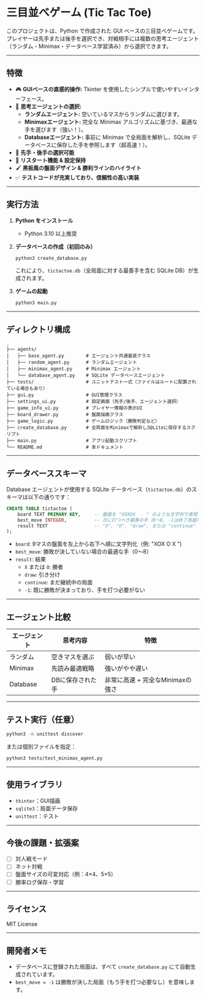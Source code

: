 # 三目並べゲーム (Tic Tac Toe)

このプロジェクトは、Python で作成された GUI ベースの三目並べゲームです。プレイヤーは先手または後手を選択でき、対戦相手には複数の思考エージェント（ランダム・Minimax・データベース学習済み）から選択できます。

---

## 特徴

- 🎮 **GUIベースの直感的操作:** Tkinter を使用したシンプルで使いやすいインターフェース。
- 🧠 **思考エージェントの選択:**
  - **ランダムエージェント:** 空いているマスからランダムに選びます。
  - **Minimaxエージェント:** 完全な Minimax アルゴリズムに基づき、最適な手を選びます（強い！）。
  - **Databaseエージェント:** 事前に Minimax で全局面を解析し、SQLite データベースに保存した手を参照します（超高速！）。
- 🔁 **先手・後手の選択可能**
- 🔄 **リスタート機能 & 設定保持**
- 🖌️ **黒板風の盤面デザイン & 勝利ラインのハイライト**
- ✅ **テストコードが充実しており、信頼性の高い実装**

---

## 実行方法

1. **Python をインストール**
    - Python 3.10 以上推奨

2. **データベースの作成（初回のみ）**

    ```bash
    python3 create_database.py
    ```

    これにより、`tictactoe.db`（全局面に対する最善手を含む SQLite DB）が生成されます。

3. **ゲームの起動**

    ```bash
    python3 main.py
    ```

---

## ディレクトリ構成

```
.
├── agents/
│   ├── base_agent.py        # エージェント共通基底クラス
│   ├── random_agent.py      # ランダムエージェント
│   ├── minimax_agent.py     # Minimax エージェント
│   └── database_agent.py    # SQLite データベースエージェント
├── tests/                   # ユニットテスト一式（ファイルはルートに配置されている場合もあり）
├── gui.py                   # GUI管理クラス
├── settings_ui.py           # 設定画面（先手/後手、エージェント選択）
├── game_info_ui.py          # プレイヤー情報の表示UI
├── board_drawer.py          # 盤面描画クラス
├── game_logic.py            # ゲームロジック（勝敗判定など）
├── create_database.py       # 全局面をMinimaxで解析しSQLiteに保存するスクリプト
├── main.py                  # アプリ起動スクリプト
└── README.md                # 本ドキュメント
```

---

## データベーススキーマ

Database エージェントが使用する SQLite データベース（`tictactoe.db`）のスキーマは以下の通りです：

```sql
CREATE TABLE tictactoe (
    board TEXT PRIMARY KEY,     -- 盤面を "XOXOX    " のような文字列で表現
    best_move INTEGER,          -- 次に打つべき最善の手（0〜8, -1は終了局面）
    result TEXT                 -- "X", "O", "draw", または "continue"
);
```

- `board`: 9マスの盤面を左上から右下へ順に文字列化（例: "XOX O X  ")
- `best_move`: 勝敗が決していない場合の最適な手（0〜8）
- `result`: 結果
  - `X` または `O`: 勝者
  - `draw`: 引き分け
  - `continue`: まだ継続中の局面
  - `-1`: 既に勝敗が決まっており、手を打つ必要がない

---

## エージェント比較

| エージェント     | 思考内容           | 特徴                               |
|------------------|--------------------|------------------------------------|
| ランダム         | 空きマスを選ぶ     | 弱いが早い                         |
| Minimax          | 先読み最適戦略     | 強いがやや遅い                     |
| Database         | DBに保存された手   | 非常に高速 + 完全なMinimaxの強さ |

---

## テスト実行（任意）

```bash
python3 -m unittest discover
```

または個別ファイルを指定：

```bash
python3 tests/test_minimax_agent.py
```

---

## 使用ライブラリ

- `tkinter`：GUI描画
- `sqlite3`：局面データ保存
- `unittest`：テスト

---

## 今後の課題・拡張案

- [ ] 対人戦モード
- [ ] ネット対戦
- [ ] 盤面サイズの可変対応（例：4×4、5×5）
- [ ] 勝率ログ保存・学習

---

## ライセンス

MIT License

---

## 開発者メモ

- データベースに登録された局面は、すべて `create_database.py` にて自動生成されています。
- `best_move = -1` は勝敗が決した局面（もう手を打つ必要なし）を意味します。

